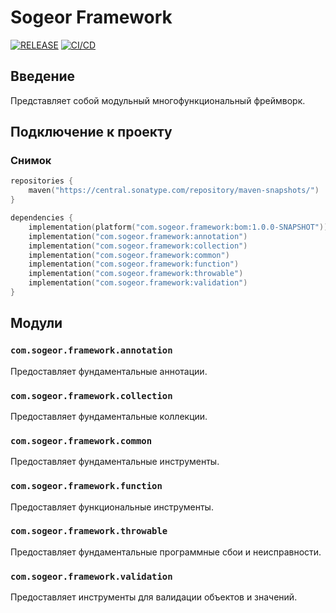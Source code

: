 # Sogeor Framework

[![RELEASE](https://img.shields.io/github/v/release/sogeor/framework?style=for-the-badge)](https://github.com/sogeor/framework/releases/latest)
[![CI/CD](https://img.shields.io/github/actions/workflow/status/sogeor/framework/master.yml?style=for-the-badge&label=CI%2FCD)](https://github.com/sogeor/framework/actions/workflows/master.yml)

## Введение

Представляет собой модульный многофункциональный фреймворк.

## Подключение к проекту

### Снимок

```kotlin
repositories {
    maven("https://central.sonatype.com/repository/maven-snapshots/")
}

dependencies {
    implementation(platform("com.sogeor.framework:bom:1.0.0-SNAPSHOT"))
    implementation("com.sogeor.framework:annotation")
    implementation("com.sogeor.framework:collection")
    implementation("com.sogeor.framework:common")
    implementation("com.sogeor.framework:function")
    implementation("com.sogeor.framework:throwable")
    implementation("com.sogeor.framework:validation")
}
```

## Модули

### `com.sogeor.framework.annotation`

Предоставляет фундаментальные аннотации.

### `com.sogeor.framework.collection`

Предоставляет фундаментальные коллекции.

### `com.sogeor.framework.common`

Предоставляет фундаментальные инструменты.

### `com.sogeor.framework.function`

Предоставляет функциональные инструменты.

### `com.sogeor.framework.throwable`

Предоставляет фундаментальные программные сбои и неисправности.

### `com.sogeor.framework.validation`

Предоставляет инструменты для валидации объектов и значений.
